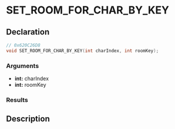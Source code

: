 # SET_ROOM_FOR_CHAR_BY_KEY

## Declaration
```cpp
// 0x620C26D8
void SET_ROOM_FOR_CHAR_BY_KEY(int charIndex, int roomKey);
```

### Arguments
- **int:** charIndex
- **int:** roomKey

### Results

## Description

